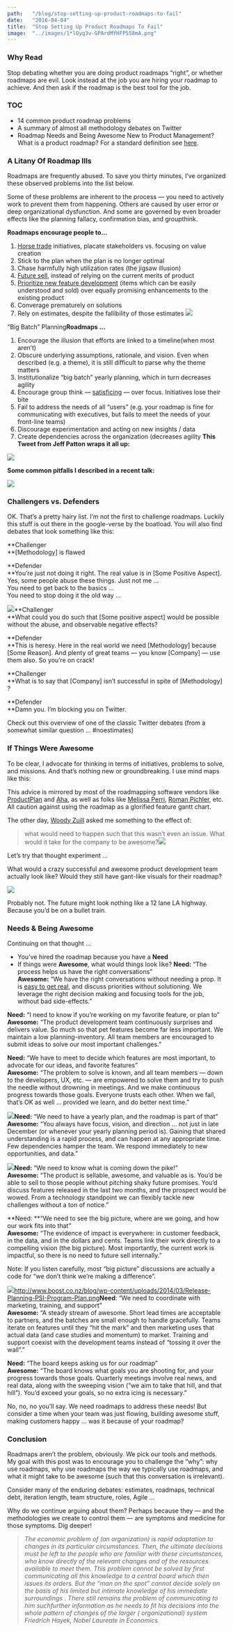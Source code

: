 ```yaml
---
path:	"/blog/stop-setting-up-product-roadmaps-to-fail"
date:	"2016-04-04"
title:	"Stop Setting Up Product Roadmaps To Fail"
image:	"../images/1*lOyg3v-GPArdMfHFP558mA.png"
---
```


### Why Read

Stop debating whether you are doing product roadmaps “right”, or whether roadmaps are evil. Look instead at the job you are hiring your roadmap to achieve. And then ask if the roadmap is the best tool for the job.

### TOC

* 14 common product roadmap problems
* A summary of almost all methodology debates on Twitter
* Roadmap Needs and Being Awesome
New to Product Management? What is a product roadmap? For a standard definition see [here](http://www.aha.io/roadmapping/guide/product-roadmap).

### A Litany Of Roadmap Ills

Roadmaps are frequently abused. To save you thirty minutes, I’ve organized these observed problems into the list below.

Some of these problems are inherent to the process — you need to actively work to prevent them from happening. Others are caused by user error or deep organizational dysfunction. And some are governed by even broader effects like the planning fallacy, confirmation bias, and groupthink.

**Roadmaps encourage people to…**

1. [Horse trade](https://en.wikipedia.org/wiki/Horse_trading) initiatives, placate stakeholders vs. focusing on value creation
2. Stick to the plan when the plan is no longer optimal
3. Chase harmfully high utilization rates (the jigsaw illusion)
4. [Future sell](https://signalvnoise.com/posts/694-you-dont-need-a-product-road-map), instead of relying on the current merits of product
5. [Prioritize new feature development](https://blog.intercom.io/where-do-you-suck-where-does-it-matter/) (items which can be easily understood and sold) over equally promising enhancements to the existing product
6. Converage prematurely on solutions
7. Rely on estimates, despite the fallibility of those estimates
![](../images/1*lOyg3v-GPArdMfHFP558mA.png)

“Big Batch” Planning**Roadmaps …**

1. Encourage the illusion that efforts are linked to a timeline(when most aren’t)
2. Obscure underlying assumptions, rationale, and vision. Even when described (e.g. a theme), it is still difficult to parse why the theme matters
3. Institutionalize “big batch” yearly planning, which in turn decreases agility
4. Encourage group think — [satisficing](https://en.wikipedia.org/wiki/Satisficing) — over focus. Initiatives lose their bite
5. Fail to address the needs of all “users” (e.g. your roadmap is fine for communicating with executives, but fails to meet the needs of your front-line teams)
6. Discourage experimentation and acting on new insights / data
7. Create dependencies across the organization (decreases agility
**This Tweet from Jeff Patton wraps it all up:**

![](../images/0*_5HN1gHKLCGXKDr1.)

**Some common pitfalls I described in a recent talk:**

![](../images/1*fD83hoX1EY5rVzT5ERx4dw.png)

### Challengers vs. Defenders

OK. That’s a pretty hairy list. I’m not the first to challenge roadmaps. Luckily this stuff is out there in the google-verse by the boatload. You will also find debates that look something like this:

**Challenger  
**[Methodology] is flawed

**Defender  
**You’re just not doing it right. The real value is in [Some Positive Aspect]. Yes, some people abuse these things. Just not me …  
You need to get back to the basics …  
You need to stop doing it the old way …

![](../images/1*eXUqdtEc2SMBg2H5xxCg4Q.png)**Challenger  
**What could you do such that [Some positive aspect] would be possible without the abuse, and observable negative effects?

**Defender  
**This is heresy. Here in the real world we need [Methodology] because [Some Reason]. And plenty of great teams — you know [Company] — use them also. So you’re on crack!

**Challenger  
**What is to say that [Company] isn’t successful in spite of [Methodology] ?

**Defender  
**Damn you. I’m blocking you on Twitter.

Check out this overview of one of the classic Twitter debates (from a somewhat similar question … #noestimates)

### If Things Were Awesome

To be clear, I advocate for thinking in terms of initiatives, problems to solve, and missions. And that’s nothing new or groundbreaking. I use mind maps like this:

This advice is mirrored by most of the roadmapping software vendors like [ProductPlan](http://www.productplan.com/) and [Aha](http://www.aha.io/?utm_source=google&utm_medium=ppc&utm_campaign=brand_search&gclid=CJKj-bHg88sCFYMehgodOFoMzw), as well as folks like [Melissa Perri](https://medium.com/u/d5387b79efe8), [Roman Pichler](https://medium.com/u/9562e5263e32), etc. All caution against using the roadmap as a glorified feature gantt chart.

The other day, [Woody Zuill](https://twitter.com/WoodyZuill?ref_src=twsrc%5Egoogle%7Ctwcamp%5Eserp%7Ctwgr%5Eauthor) asked me something to the effect of:


> what would need to happen such that this wasn’t even an issue. What would it take for the company to be awesome?![](../images/0*hPu3Zi5A1i1Ngos-.)

Let’s try that thought experiment …

What would a crazy successful and awesome product development team actually look like? Would they still have gant-like visuals for their roadmap?

![](../images/0*MJyRcuIpGEG5pxgB.)

Probably not. The future might look nothing like a 12 lane LA highway. Because you’d be on a bullet train.

### Needs & Being Awesome

Continuing on that thought …

* You’ve hired the roadmap because you have a **Need**
* If things were **Awesome**, what would things look like?
**Need:** “The process helps us have the right conversations”  
**Awesome:** “We have the right conversations without needing a prop. It is [easy to get real](http://www.amazon.com/gp/product/B005UQYKVE/ref=dp-kindle-redirect?ie=UTF8&btkr=1), and discuss priorities without solutioning. We leverage the right decision making and focusing tools for the job, without bad side-effects.”

**Need:** “I need to know if you’re working on my favorite feature, or plan to”  
**Awesome:** “The product development team continuously surprises and delivers value. So much so that pet features become far less important. We maintain a low planning-inventory. All team members are encouraged to submit ideas to solve our most important challenges.”

**Need:** “We have to meet to decide which features are most important, to advocate for our ideas, and favorite features”  
**Awesome:** “The problem to solve is known, and all team members — down to the developers, UX, etc. — are empowered to solve them and try to push the needle without drowning in meetings. And we make continuous progress towards those goals. Everyone trusts each other. When we fail, that’s OK as well … provided we learn, and do better next time.”

![](../images/1*PgeB1tI_4pjT0T23wFF-Hw.png)**Need:** “We need to have a yearly plan, and the roadmap is part of that”  
**Awesome:** “You always have focus, vision, and direction … not just in late December (or whenever your yearly planning period is). Gaining that shared understanding is a rapid process, and can happen at any appropriate time. Few dependencies hamper the team. We respond immediately to new opportunities, and data.”

![](../images/1*f0IF-fzFXv4G8r_iz9lGsw.png)**Need:** “We need to know what is coming down the pike!”  
**Awesome:** “The product is sellable, awesome, and valuable as is. You’d be able to sell to those people without pitching shaky future promises. You’d discuss features released in the last two months, and the prospect would be wowed. From a technology standpoint we can flexibly tackle new challenges without a ton of notice.”

**Need: **“We need to see the big picture, where are we going, and how our work fits into that”  
**Awesome:** “The evidence of impact is everywhere: in customer feedback, in the data, and in the dollars and cents. Teams link their work directly to a compelling vision (the big picture). Most importantly, the current work is impactful, so there is no need to future sell internally.”

Note: If you listen carefully, most “big picture” discussions are actually a code for “we don’t think we’re making a difference”.

![](../images/0*2votZLbfcMxlPYKP.)<http://www.boost.co.nz/blog/wp-content/uploads/2014/03/Release-Planning-PSI-Program-Plan.png>**Need**: “We need to coordinate with marketing, training, and support”  
**Awesome:** “A steady stream of awesome. Short lead times are acceptable to partners, and the batches are small enough to handle gracefully. Teams iterate on features until they “hit the mark” and then marketing uses that actual data (and case studies and momentum) to market. Training and support coexist with the development teams instead of “tossing it over the wall”.”

**Need:** “The board keeps asking us for our roadmap”  
**Awesome:** “The board knows what goals you are shooting for, and your progress towards those goals. Quarterly meetings involve real news, and real data, along with the sweeping vision (“we aim to take that hill, and that hill”). You’d exceed your goals, so no extra icing is necessary.”

No, no, no you’ll say. We need roadmaps to address these needs! But consider a time when your team was just flowing, building awesome stuff, making customers happy … was it because of your roadmap?

### Conclusion

Roadmaps aren’t the problem, obviously. We pick our tools and methods. My goal with this post was to encourage you to challenge the “why”: why use roadmaps, why use roadmaps the way we typically use roadmaps, and what it might take to be awesome (such that this conversation is irrelevant).

Consider many of the enduring debates: estimates, roadmaps, technical debt, iteration length, team structure, roles, Agile …

Why do we continue arguing about them? Perhaps because they — and the methodologies we create to control them — are symptoms and medicine for those symptoms. Dig deeper!


> *The economic problem of (an organization) is rapid adaptation to changes in its particular circumstances. Then, the ultimate decisions must be left to the people who are familiar with these circumstances, who know directly of the relevant changes and of the resources available to meet them. This problem cannot be solved by first communicating all this knowledge to a central board which then issues its orders. But the “man on the spot” cannot decide solely on the basis of his limited but intimate knowledge of his immediate surroundings . There still remains the problem of communicating to him suchfurther information as he needs to fit his decisions into the whole pattern of changes of the larger ( organizational) system  
> Friedrich Hayek, Nobel Laureate in Economics*